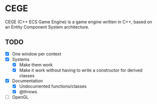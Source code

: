 # CEGE

CEGE (C++ ECS Game Engine) is a game engine written in C++, based on an Entity Component System architecture.

## TODO

- [x] One window per context
- [x] Systems
  - [x] Make them work
  - [x] Make it work without having to write a constructor for derived classes
- [x] Documentation
  - [x] Undocumented functions/classes
  - [x] @throws
- [ ] OpenGL
